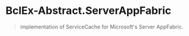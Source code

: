 ﻿# BclEx-Abstract.ServerAppFabric
> implementation of ServiceCache for Microsoft's Server AppFabric.